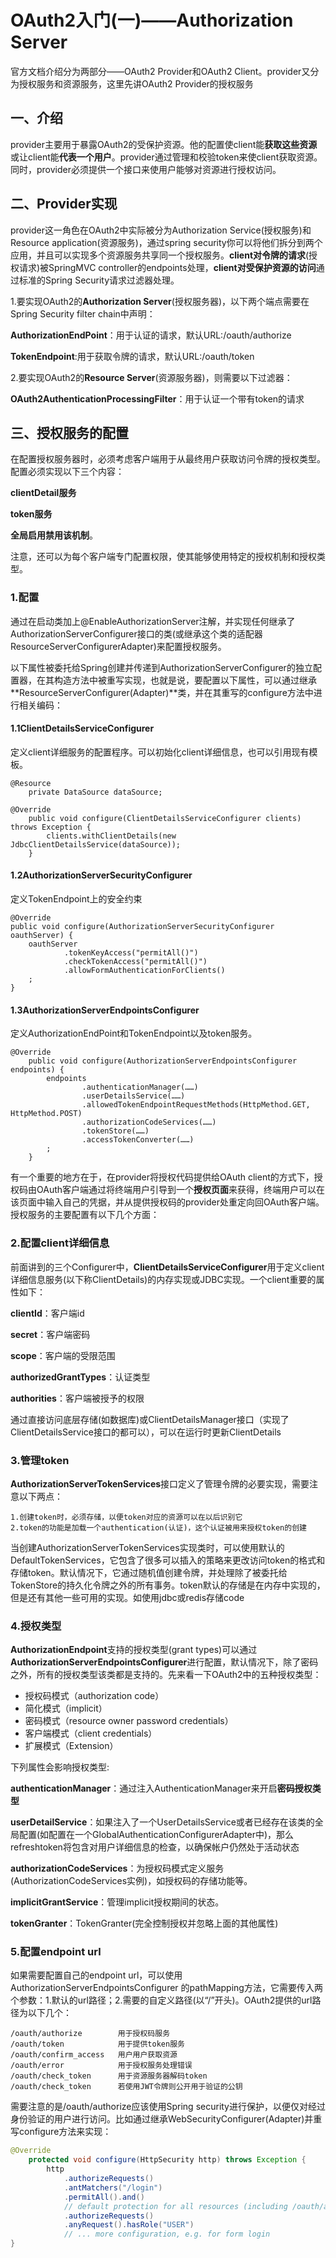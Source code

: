 # OAuth2入门(一)——Authorization Server

官方文档介绍分为两部分——OAuth2 Provider和OAuth2 Client。provider又分为授权服务和资源服务，这里先讲OAuth2 Provider的授权服务



## 一、介绍

provider主要用于暴露OAuth2的受保护资源。他的配置使client能**获取这些资源**或让client能**代表一个用户**。provider通过管理和校验token来使client获取资源。同时，provider必须提供一个接口来使用户能够对资源进行授权访问。



## 二、Provider实现

provider这一角色在OAuth2中实际被分为Authorization Service(授权服务)和Resource application(资源服务)，通过spring security你可以将他们拆分到两个应用，并且可以实现多个资源服务共享同一个授权服务。**client对令牌的请求**(授权请求)被SpringMVC controller的endpoints处理，**client对受保护资源的访问**通过标准的Spring Security请求过滤器处理。

1.要实现OAuth2的**Authorization Server**(授权服务器)，以下两个端点需要在Spring Security filter chain中声明：

**AuthorizationEndPoint**：用于认证的请求，默认URL:/oauth/authorize

**TokenEndpoint**:用于获取令牌的请求，默认URL:/oauth/token



2.要实现OAuth2的**Resource Server**(资源服务器)，则需要以下过滤器：

**OAuth2AuthenticationProcessingFilter**：用于认证一个带有token的请求



## 三、授权服务的配置

在配置授权服务器时，必须考虑客户端用于从最终用户获取访问令牌的授权类型。配置必须实现以下三个内容：

**clientDetail服务**

**token服务**

**全局启用禁用该机制**。

注意，还可以为每个客户端专门配置权限，使其能够使用特定的授权机制和授权类型。

### 1.配置

通过在启动类加上@EnableAuthorizationServer注解，并实现任何继承了AuthorizationServerConfigurer接口的类(或继承这个类的适配器ResourceServerConfigurerAdapter)来配置授权服务。

以下属性被委托给Spring创建并传递到AuthorizationServerConfigurer的独立配置器，在其构造方法中被重写实现，也就是说，要配置以下属性，可以通过继承**ResourceServerConfigurer(Adapter)**类，并在其重写的configure方法中进行相关编码：

#### 1.1ClientDetailsServiceConfigurer

定义client详细服务的配置程序。可以初始化client详细信息，也可以引用现有模板。

```
@Resource
    private DataSource dataSource;

@Override
    public void configure(ClientDetailsServiceConfigurer clients) throws Exception {
        clients.withClientDetails(new JdbcClientDetailsService(dataSource));
    }
```



#### 1.2AuthorizationServerSecurityConfigurer

定义TokenEndpoint上的安全约束

```
@Override
public void configure(AuthorizationServerSecurityConfigurer oauthServer) {
    oauthServer
            .tokenKeyAccess("permitAll()")
            .checkTokenAccess("permitAll()")
            .allowFormAuthenticationForClients()
    ;
}
```



#### 1.3AuthorizationServerEndpointsConfigurer

定义AuthorizationEndPoint和TokenEndpoint以及token服务。

```
@Override
    public void configure(AuthorizationServerEndpointsConfigurer endpoints) {
        endpoints
                .authenticationManager(……)
                .userDetailsService(……)
                .allowedTokenEndpointRequestMethods(HttpMethod.GET, HttpMethod.POST)
                .authorizationCodeServices(……)
                .tokenStore(……)
                .accessTokenConverter(……)
        ;
    }
```

有一个重要的地方在于，在provider将授权代码提供给OAuth client的方式下，授权码由OAuth客户端通过将终端用户引导到一个**授权页面**来获得，终端用户可以在该页面中输入自己的凭据，并从提供授权码的provider处重定向回OAuth客户端。授权服务的主要配置有以下几个方面：



### 2.配置client详细信息

前面讲到的三个Configurer中，**ClientDetailsServiceConfigurer**用于定义client详细信息服务(以下称ClientDetails)的内存实现或JDBC实现。一个client重要的属性如下：

**clientId**：客户端id

**secret**：客户端密码

**scope**：客户端的受限范围

**authorizedGrantTypes**：认证类型

**authorities**：客户端被授予的权限



通过直接访问底层存储(如数据库)或ClientDetailsManager接口（实现了ClientDetailsService接口的都可以），可以在运行时更新ClientDetails



### 3.管理token

**AuthorizationServerTokenServices**接口定义了管理令牌的必要实现，需要注意以下两点：

```
1.创建token时，必须存储，以便token对应的资源可以在以后识别它
2.token的功能是加载一个authentication(认证)，这个认证被用来授权token的创建
```

当创建AuthorizationServerTokenServices实现类时，可以使用默认的DefaultTokenServices，它包含了很多可以插入的策略来更改访问token的格式和存储token。默认情况下，它通过随机值创建令牌，并处理除了被委托给TokenStore的持久化令牌之外的所有事务。token默认的存储是在内存中实现的，但是还有其他一些可用的实现。如使用jdbc或redis存储code



### 4.授权类型

**AuthorizationEndpoint**支持的授权类型(grant types)可以通过**AuthorizationServerEndpointsConfigurer**进行配置，默认情况下，除了密码之外，所有的授权类型该类都是支持的。先来看一下OAuth2中的五种授权类型：

- 授权码模式（authorization code）
- 简化模式（implicit）
- 密码模式（resource owner password credentials）
- 客户端模式（client credentials）
- 扩展模式（Extension）

下列属性会影响授权类型:

**authenticationManager**：通过注入AuthenticationManager来开启**密码授权类型**

**userDetailService**：如果注入了一个UserDetailsService或者已经存在该类的全局配置(如配置在一个GlobalAuthenticationConfigurerAdapter中)，那么refreshtoken将包含对用户详细信息的检查，以确保帐户仍然处于活动状态

**authorizationCodeServices**：为授权码模式定义服务(AuthorizationCodeServices实例)，如授权码的存储功能等。

**implicitGrantService**：管理implicit授权期间的状态。

**tokenGranter**：TokenGranter(完全控制授权并忽略上面的其他属性)



### 5.配置endpoint url

如果需要配置自己的endpoint url，可以使用AuthorizationServerEndpointsConfigurer 的pathMapping方法，它需要传入两个参数：1.默认的url路径；2.需要的自定义路径(以“/”开头)。OAuth2提供的url路径为以下几个：

```
/oauth/authorize		用于授权码服务
/oauth/token			用于提供token服务
/oauth/confirm_access	用户用户获取资源
/oauth/error			用于授权服务处理错误
/oauth/check_token		用于资源服务器解码token
/oauth/check_token      若使用JWT令牌则公开用于验证的公钥
```

需要注意的是/oauth/authorize应该使用Spring security进行保护，以便仅对经过身份验证的用户进行访问。比如通过继承WebSecurityConfigurer(Adapter)并重写configure方法来实现：

```java
@Override
    protected void configure(HttpSecurity http) throws Exception {
        http
            .authorizeRequests()
            .antMatchers("/login")
            .permitAll().and()
        	// default protection for all resources (including /oauth/authorize)
            .authorizeRequests()
            .anyRequest().hasRole("USER")
        	// ... more configuration, e.g. for form login
}
```